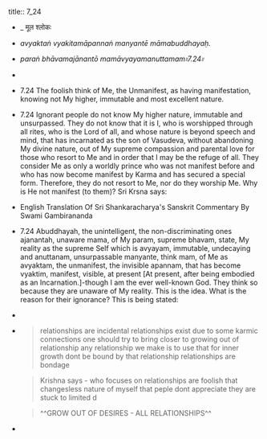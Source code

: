 title:: 7_24

- _ मूल श्लोकः
- _avyaktaṅ vyakitamāpannaṅ manyantē māmabuddhayaḥ._
- _paraṅ bhāvamajānantō mamāvyayamanuttamam৷৷7.24৷৷_
-
- 7.24 The foolish think of Me, the Unmanifest, as having manifestation, knowing not My higher, immutable and most excellent nature.
- 7.24 Ignorant people do not know My higher nature, immutable and unsurpassed. They do not know that it is I, who is worshipped through all rites, who is the Lord of all, and whose nature is beyond speech and mind, that has incarnated as the son of Vasudeva, without abandoning My divine nature, out of My supreme compassion and parental love for those who resort to Me and in order that I may be the refuge of all. They consider Me as only a worldly prince who was not manifest before and who has now become manifest by Karma and has secured a special form. Therefore, they do not resort to Me, nor do they worship Me. Why is He not manifest (to them)? Sri Krsna says:
- English Translation Of Sri Shankaracharya's Sanskrit Commentary By Swami Gambirananda
- 7.24 Abuddhayah, the unintelligent, the non-discriminating ones
   ajanantah, unaware
   mama, of My
   param, supreme
   bhavam, state, My reality as the supreme Self   which is 
   avyayam, immutable, undecaying and 
   anuttanam, unsurpassable
   manyante, think
   mam, of Me
   as avyaktam, the unmanifest, the invisible
   apannam, that has become
   vyaktim, manifest, visible, at present [At present, after being embodied as an Incarnation.]-though I am the ever well-known God. They think so because they are unaware of My reality. This is the idea. What is the reason for their ignorance? This is being stated:
-
- > relationships are incidental 
  relationships exist due to some karmic connections
  one should try to bring closer to growing out of relationship
  any relationship we make is to use that for inner growth
  dont be bound by that relationship
  relationships are bondage
  
  > Krishna says  - who focuses on relationships are foolish
  that changesless nature of myself that peple dont appreciate
  they are stuck to limited d
  
  > ^^GROW OUT OF DESIRES - ALL RELATIONSHIPS^^
-